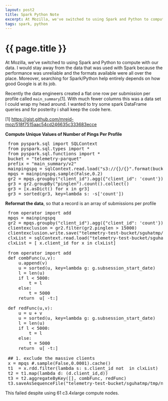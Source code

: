 ```yaml
---
layout: post2
title: Spark Python Note
excerpt: At Mozilla, we've switched to using Spark and Python to compute ...
tags: spark, python
---
```


<div class="row">
<div class="col-xs-8 col-xs-offset-2">
<h1> {{ page.title }} </h1>
</div>
</div>



<div class="row" >
<div class="col-xs-8 col-xs-offset-2">

<p> At Mozilla, we've switched to using Spark and Python to compute with our
data. I would stay away from the data that was used with Spark because the
performance was unreliable and the formats available were all over the
place. Moreover, searching for Spark/Python help entirely depends on how good
Google is at its job.
</p>

<p>Recently the data engineers created a flat one row per submission per
profile called <code>main_summary</code>[1]. With much fewer columns this was a
data set I could wrap my head around. I wanted to try some spark DataFrame
queries and for posterity  i shall keep the code here.
</p>

<p>
 [1] <a href='https://gist.github.com/mreid-moz/518f7515aac54cd246635c333683ecce'>https://gist.github.com/mreid-moz/518f7515aac54cd246635c333683ecce</a>
</p>

<p><b>Compute Unique Values of Number of Pings Per Profile</b>
<pre>
 from pyspark.sql import SQLContext
 from pyspark.sql.types import *
 from pyspark.sql.functions import *
 bucket = "telemetry-parquet"
 prefix = "main_summary/v2"
 mainpingspq = sqlContext.read.load("s3://{}/{}".format(bucket, prefix), "parquet")
 mpqs = mainpingspq.sample(False,0.2)
 gr2 = mpqs.groupby("client_id").agg({"client_id": 'count'}).select(col('count(client_id)').alias('pinglen'))
 gr3 = gr2.groupBy("pinglen").count().collect()
 gr3 = [x.asDict() for x in gr3]
 gr3 = sorted(gr3, key=lambda s: -s['count'])
</pre>
</p>

<p><b> Reformat the data</b>, so that a record is an array of submissions per
profile

<pre>
 from operator import add
 mpqs = mainpingspq
 gr2 = mpqs.groupby("client_id").agg({"client_id": 'count'}).select(col("client_id"),col('count(client_id)').alias('pinglen'))
 clientexclusion = gr2.filter(gr2.pinglen > 15000)
 clientexclusion.write.save("telemetry-test-bucket/sguhatmp/tmp/clientexclusion1.parquet")
 clxList = sqlContext.read.load("telemetry-test-bucket/sguhatmp/tmp/clientexclusion1.parquet").collect()
 clxList = [ x.client_id for x in clxList]
 
 from operator import add
 def combFunc(u,v):
     u.append(v)
     u = sorted(u, key=lambda g: g.subsession_start_date)
     l = len(u)
     if l < 5000:
         t = l
     else:
         t = 5000
     return  u[ -t:]
 
 def redFunc(u,v):
     u = u + v
     u = sorted(u, key=lambda g: g.subsession_start_date)
     l = len(u)
     if l < 5000:
         t = l
     else:
         t = 5000
     return  u[ -t:]
 
 ## 1. exclude the massive clients
 x = mpqs #.sample(False,0.0001).cache()
 t1  = x.rdd.filter(lambda s: s.client_id not  in clxList)
 t2 = t1.map(lambda d: (d.client_id,d))
 t3 = t2.aggregateByKey([], combFunc, redFunc)
 t3.saveAsSequenceFile("telemetry-test-bucket/sguhatmp/tmp/newformdata.sq")
</pre>
This failed despite using 61 c3.4xlarge compute nodes. 
</p>


</div>
</div>
